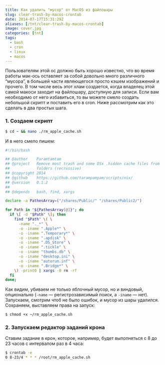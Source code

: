 ```yaml
---
title: Как удалить "мусор" от MacOS из файлошары
slug: clear-trash-by-macos-crontab
date: 2014-07-17T15:31:29Z
aliases: [/tnt/clear-trash-by-macos-crontab]
image: cover.jpg
categories: [tnt]
tags:
  - bash
  - cron
  - linux
  - macos
---
```


Пользователям этой ос должно быть хорошо известно, что во время работы мак-ось оставляет за собой довольно много различного “мусора”, в большей части являющегося просто кэшем изображений и прочего. В том числе весь этот хлам создается, когда владелец этой самой макоси заходит на файлошару, доступную для записи. Если вам необходимо от него избавиться, то вы можете смело создать небольшой скрипт и поставить его в cron. Ниже рассмотрим как это сделать в два простых шага.

<!--more-->

### 1. Создаем скрипт

```bash
$ cd ~ && nano ./rm_apple_cache.sh
```

И в него смело пишем:

```bash
#!/bin/bash

## @author    Paramtamtam
## @project   Remove most trash and some OSx .hidden cache files from
##            folders (recrussive)
## @copyright 2014
## @github    https://github.com/tarampampam/scripts/nix/
## @version   0.1.2
##
## @depends   bash, find, xargs

declare -a PathesArray=("/shares/Public/" "/shares/Public2/")

for Path in "${PathesArray[@]}"; do
  if \[ -d "$Path" \]; then
    find "$Path" \( \
      -name "._*" \
      -o -iname ".Apple*" \
      -o -iname ".Temporary*" \
      -o -iname ".apdisk" \
      -o -iname ".DS_Store" \
      -o -iname ".tickle" \
      -o -iname "thumbs.db" \
      -o -iname "desktop.ini" \
      -o -iname "autorun.inf" \
      -o -iname ".Bridge*" \
    \) -print0 | xargs -0 rm -rf
  fi
done;
```

Как видим, убиваем не только яблочный мусор, но и виндовый, опционально (`-name` — регистрозависимый поиск, а `-iname` — нет). Запускаем, смотрим чтоб не было ошибок, и мусор из шары удалился. Сохраняем, выставляем права на запуск:

```bash
$ chmod +x ~/rm_apple_cache.sh
```

### 2. Запускаем редактор заданий крона

Ставим задание в крон, которое, например, будет выполняться с 8 до 23 часов с интервалом раз в 4 часа:

```bash
$ crontab -e
0 8-23/4 * * * /root/rm_apple_cache.sh
```

